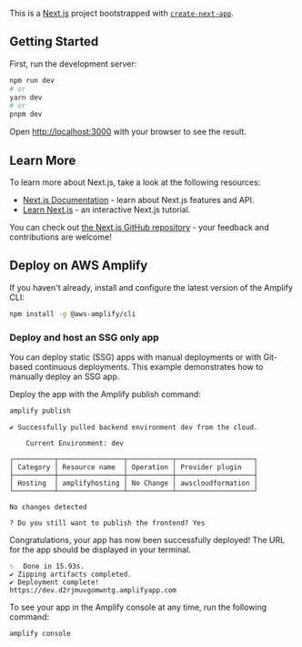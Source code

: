 This is a [Next.js](https://nextjs.org/) project bootstrapped with [`create-next-app`](https://github.com/vercel/next.js/tree/canary/packages/create-next-app).

## Getting Started

First, run the development server:

```bash
npm run dev
# or
yarn dev
# or
pnpm dev
```

Open [http://localhost:3000](http://localhost:3000) with your browser to see the result.

## Learn More

To learn more about Next.js, take a look at the following resources:

- [Next.js Documentation](https://nextjs.org/docs) - learn about Next.js features and API.
- [Learn Next.js](https://nextjs.org/learn) - an interactive Next.js tutorial.

You can check out [the Next.js GitHub repository](https://github.com/vercel/next.js/) - your feedback and contributions are welcome!

## Deploy on AWS Amplify

If you haven't already, install and configure the latest version of the Amplify CLI:

```bash
npm install -g @aws-amplify/cli
```

### Deploy and host an SSG only app

You can deploy static (SSG) apps with manual deployments or with Git-based continuous deployments. This example demonstrates how to manually deploy an SSG app.

Deploy the app with the Amplify publish command:

```bash
amplify publish
```

```text
✔ Successfully pulled backend environment dev from the cloud.

    Current Environment: dev
    
┌──────────┬────────────────┬───────────┬───────────────────┐
│ Category │ Resource name  │ Operation │ Provider plugin   │
├──────────┼────────────────┼───────────┼───────────────────┤
│ Hosting  │ amplifyhosting │ No Change │ awscloudformation │
└──────────┴────────────────┴───────────┴───────────────────┘

No changes detected

? Do you still want to publish the frontend? Yes
```

Congratulations, your app has now been successfully deployed! The URL for the app should be displayed in your terminal.
```text
✨  Done in 15.93s.
✔ Zipping artifacts completed.
✔ Deployment complete!
https://dev.d2rjmuvgomwntg.amplifyapp.com

```
To see your app in the Amplify console at any time, run the following command:
```bash
amplify console
```